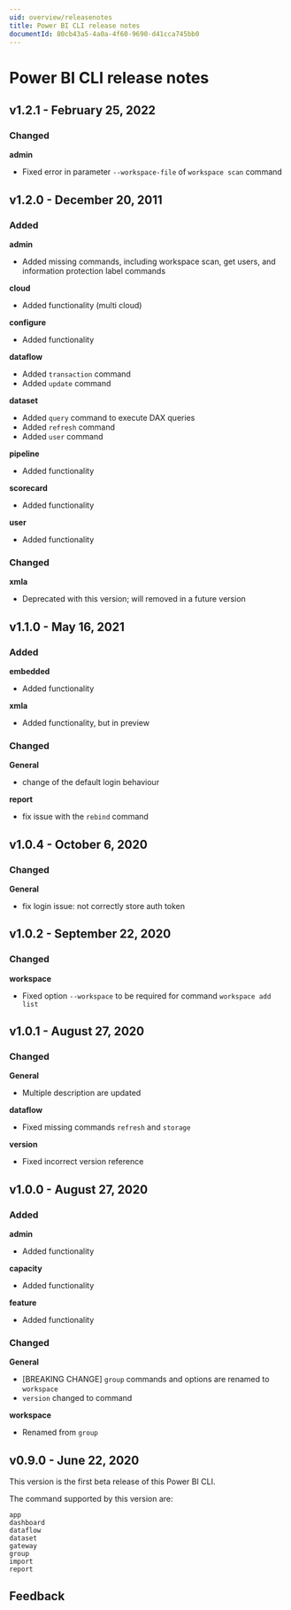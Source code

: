 ```yaml
---
uid: overview/releasenotes
title: Power BI CLI release notes
documentId: 80cb43a5-4a0a-4f60-9690-d41cca745bb0
---
```


# Power BI CLI release notes

## v1.2.1 - February 25, 2022

### Changed

**admin**

-   Fixed error in parameter `--workspace-file` of `workspace scan` command

## v1.2.0 - December 20, 2011

### Added

**admin**

-   Added missing commands, including workspace scan, get users, and information protection label commands

**cloud**

-   Added functionality (multi cloud)

**configure**

-   Added functionality

**dataflow**

-   Added `transaction` command
-   Added `update` command

**dataset**

-   Added `query` command to execute DAX queries
-   Added `refresh` command
-   Added `user` command

**pipeline**

-   Added functionality

**scorecard**

-   Added functionality

**user**

-   Added functionality

### Changed

**xmla**

-   Deprecated with this version; will removed in a future version

## v1.1.0 - May 16, 2021

### Added

**embedded**

-   Added functionality

**xmla**

-   Added functionality, but in preview

### Changed

**General**

-   change of the default login behaviour

**report**

-   fix issue with the `rebind` command

## v1.0.4 - October 6, 2020

### Changed

**General**

-   fix login issue: not correctly store auth token

## v1.0.2 - September 22, 2020

### Changed

**workspace**

-   Fixed option `--workspace` to be required for command `workspace add list`

## v1.0.1 - August 27, 2020

### Changed

**General**

-   Multiple description are updated

**dataflow**

-   Fixed missing commands `refresh` and `storage`

**version**

-   Fixed incorrect version reference

## v1.0.0 - August 27, 2020

### Added

**admin**

-   Added functionality

**capacity**

-   Added functionality

**feature**

-   Added functionality

### Changed

**General**

-   [BREAKING CHANGE] `group` commands and options are renamed to `workspace`
-   `version` changed to command

**workspace**

-   Renamed from `group`

## v0.9.0 - June 22, 2020

This version is the first beta release of this Power BI CLI.

The command supported by this version are:

```text
app
dashboard
dataflow
dataset
gateway
group
import
report
```

## Feedback
